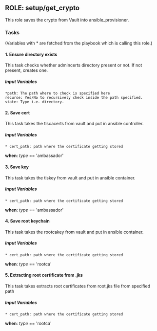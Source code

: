 ## ROLE: setup/get_crypto
This role saves the crypto from Vault into ansible_provisioner.

### Tasks
(Variables with * are fetched from the playbook which is calling this role.)
#### 1. Ensure directory exists
This task checks whether admincerts directory present or not. If not present, creates one.
##### Input Variables
  
    *path: The path where to check is specified here
    recurse: Yes/No to recursively check inside the path specified.
    state: Type i.e. directory.

#### 2. Save cert
This task takes the tlscacerts from vault and put in ansible controller.
##### Input Variables
    * cert_path: path where the certificate getting stored
**when**: *type* == 'ambassador'

#### 3. Save key
This task takes the tlskey from vault and put in ansible container.
##### Input Variables
    * cert_path: path where the certificate getting stored
**when**: *type* == 'ambassador'

#### 4. Save root keychain
This task takes the rootcakey from vault and put in ansible container.
##### Input Variables
    * cert_path: path where the certificate getting stored
**when**: *type* == 'rootca'

#### 5. Extracting root certificate from .jks
This task takes extracts root certificates from root,jks file from specified path
##### Input Variables
    * cert_path: path where the certificate getting stored
**when**: *type* == 'rootca'
